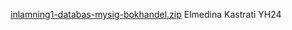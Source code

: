 [inlamning1-databas-mysig-bokhandel.zip](https://github.com/user-attachments/files/19411178/inlamning1-databas-mysig-bokhandel.zip)
Elmedina 
Kastrati
YH24
